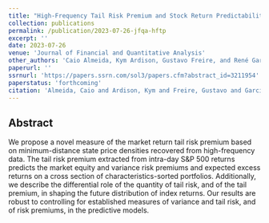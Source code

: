 ```yaml
---
title: "High-Frequency Tail Risk Premium and Stock Return Predictability"
collection: publications
permalink: /publication/2023-07-26-jfqa-hftp
excerpt: ''
date: 2023-07-26
venue: 'Journal of Financial and Quantitative Analysis'
other_authors: 'Caio Almeida, Kym Ardison, Gustavo Freire, and René Garcia'
paperurl: ''
ssrnurl: 'https://papers.ssrn.com/sol3/papers.cfm?abstract_id=3211954'
paperstatus: 'forthcoming'
citation: 'Almeida, Caio and Ardison, Kym and Freire, Gustavo and Garcia, René and Orłowski, Piotr, High-Frequency Tail Risk Premium and Stock Return Predictability, forthcoming in the Journal of Financial and Quantitative Analysis'
---
```

## Abstract

We propose a novel measure of the market return tail risk premium based on minimum-distance state price densities recovered from high-frequency data. The tail risk premium extracted from intra-day S&P 500 returns predicts the market equity and variance risk premiums and expected excess returns on a cross section of characteristics-sorted portfolios. Additionally, we describe the differential role of the quantity of tail risk, and of the tail premium, in shaping the future distribution of index returns. Our results are robust to controlling for established measures of variance and tail risk, and of risk premiums, in the predictive models.
